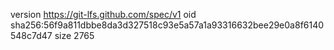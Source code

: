 version https://git-lfs.github.com/spec/v1
oid sha256:56f9a811dbbe8da3d327518c93e5a57a1a93316632bee29e0a8f6140548c7d47
size 2765
